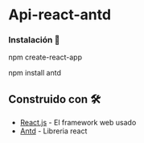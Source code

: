 # Api-react-antd

### Instalación 🔧

npm create-react-app

npm install antd

## Construido con 🛠️

* [React.js](https://es.reactjs.org/) - El framework web usado
* [Antd](https://ant.design/components/overview/) - Libreria react

